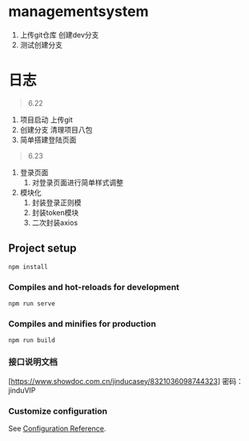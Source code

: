 # managementsystem
1. 上传git仓库 创建dev分支
2. 测试创建分支
# 日志
>6.22
1. 项目启动 上传git 
2. 创建分支 清理项目八包
3. 简单搭建登陆页面

>6.23
1. 登录页面
   1. 对登录页面进行简单样式调整
2. 模块化
   1. 封装登录正则模
   2. 封装token模块
   3. 二次封装axios
## Project setup
```
npm install
```

### Compiles and hot-reloads for development
```
npm run serve
```

### Compiles and minifies for production
```
npm run build
```
### 接口说明文档
[https://www.showdoc.com.cn/jinducasey/8321036098744323]
密码：jinduVIP
### Customize configuration
See [Configuration Reference](https://cli.vuejs.org/config/).
